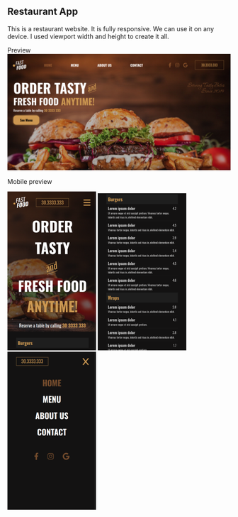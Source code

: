 ## Restaurant App

This is a restaurant website. It is fully responsive. We can use it on any device.
I used viewport width and height to create it all.

Preview
![Preview about website](https://raw.githubusercontent.com/megaseves/restaurant-react/main/demo/preview.jpg)


Mobile preview

![Preview about website](https://raw.githubusercontent.com/megaseves/restaurant-react/main/demo/mobileVersion03.png)    ![Preview about website](https://raw.githubusercontent.com/megaseves/restaurant-react/main/demo/mobileVersion02.png)    ![Preview about website](https://raw.githubusercontent.com/megaseves/restaurant-react/main/demo/mobileVersion01.png)
